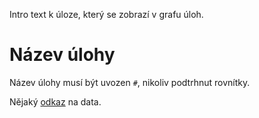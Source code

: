 Intro text k úloze, který se zobrazí v grafu úloh.

# Název úlohy

Název úlohy musí být uvozen `#`, nikoliv podtrhnut rovnítky.

Nějaký [odkaz](data/README.txt) na data.

